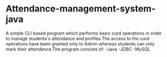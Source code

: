 # Attendance-management-system-java
A simple CLI based program which performs basic curd operations in order to manage students's attendance and profiles.The access to the curd operations have been granted only to Admin whereas students can only mark their attendance.The program consists of: 
-Java
-JDBC
-MySQL
